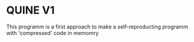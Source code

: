 # QUINE V1

This programm is a first approach to make a self-reproducting programm with 'compressed' code in memomry
